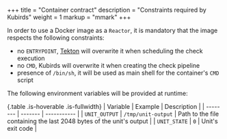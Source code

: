 +++
title = "Container contract"
description = "Constraints required by Kubirds"
weight = 1
markup = "mmark"
+++

In order to use a Docker image as a `Reactor`, it is mandatory that the image respects the following constraints:

 - no `ENTRYPOINT`, [Tekton](https://tekton.dev) will overwrite it when scheduling the check execution
 - no `CMD`, Kubirds will overwrite it when creating the check pipeline
 - presence of `/bin/sh`, it will be used as main shell for the container's `CMD` script

The following environment variables will be provided at runtime:

{.table .is-hoverable .is-fullwidth}
| Variable | Example | Description |
| -------- | ------- | ----------- |
| `UNIT_OUTPUT` | `/tmp/unit-output` | Path to the file containing the last 2048 bytes of the unit's output |
| `UNIT_STATE` | `0` | Unit's exit code |
